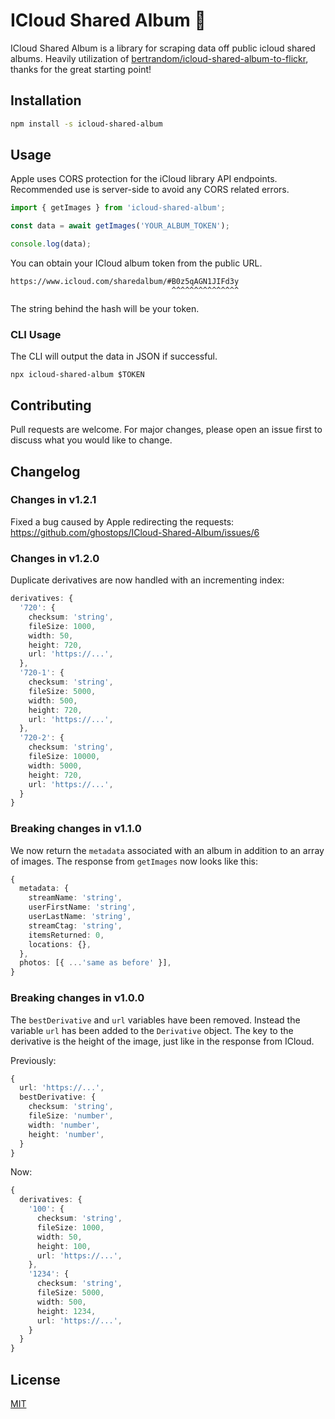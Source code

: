# ICloud Shared Album 📸

ICloud Shared Album is a library for scraping data off public icloud shared albums. Heavily utilization of [bertrandom/icloud-shared-album-to-flickr](https://github.com/bertrandom/icloud-shared-album-to-flickr), thanks for the great starting point!

## Installation

```bash
npm install -s icloud-shared-album
```

## Usage

Apple uses CORS protection for the iCloud library API endpoints. Recommended use is server-side to avoid any CORS related errors.

```js
import { getImages } from 'icloud-shared-album';

const data = await getImages('YOUR_ALBUM_TOKEN');

console.log(data);
```

You can obtain your ICloud album token from the public URL.

```
https://www.icloud.com/sharedalbum/#B0z5qAGN1JIFd3y
                                    ^^^^^^^^^^^^^^^
```

The string behind the hash will be your token.

### CLI Usage

The CLI will output the data in JSON if successful.

```
npx icloud-shared-album $TOKEN
```

## Contributing

Pull requests are welcome. For major changes, please open an issue first to discuss what you would like to change.

## Changelog

### Changes in v1.2.1

Fixed a bug caused by Apple redirecting the requests: https://github.com/ghostops/ICloud-Shared-Album/issues/6

### Changes in v1.2.0

Duplicate derivatives are now handled with an incrementing index:

```typescript
derivatives: {
  '720': {
    checksum: 'string',
    fileSize: 1000,
    width: 50,
    height: 720,
    url: 'https://...',
  },
  '720-1': {
    checksum: 'string',
    fileSize: 5000,
    width: 500,
    height: 720,
    url: 'https://...',
  },
  '720-2': {
    checksum: 'string',
    fileSize: 10000,
    width: 5000,
    height: 720,
    url: 'https://...',
  }
}
```

### Breaking changes in v1.1.0

We now return the `metadata` associated with an album in addition to an array of images. The response from `getImages` now looks like this:

```typescript
{
  metadata: {
    streamName: 'string',
    userFirstName: 'string',
    userLastName: 'string',
    streamCtag: 'string',
    itemsReturned: 0,
    locations: {},
  },
  photos: [{ ...'same as before' }],
}
```

### Breaking changes in v1.0.0

The `bestDerivative` and `url` variables have been removed. Instead the variable `url` has been added to the `Derivative` object. The key to the derivative is the height of the image, just like in the response from ICloud.

Previously:

```typescript
{
  url: 'https://...',
  bestDerivative: {
    checksum: 'string',
    fileSize: 'number',
    width: 'number',
    height: 'number',
  }
}
```

Now:

```typescript
{
  derivatives: {
    '100': {
      checksum: 'string',
      fileSize: 1000,
      width: 50,
      height: 100,
      url: 'https://...',
    },
    '1234': {
      checksum: 'string',
      fileSize: 5000,
      width: 500,
      height: 1234,
      url: 'https://...',
    }
  }
}
```

## License

[MIT](https://choosealicense.com/licenses/mit/)
